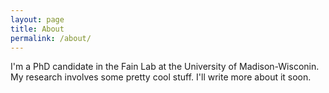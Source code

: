 ```yaml
---
layout: page
title: About
permalink: /about/
---
```

I'm a PhD candidate in the Fain Lab at the University of Madison-Wisconin. My research involves some pretty cool stuff. I'll write more about it soon. 

